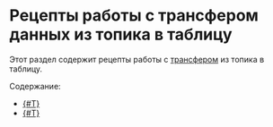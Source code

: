 # Рецепты работы с трансфером данных из топика в таблицу

Этот раздел содержит рецепты работы с [трансфером](../../concepts/transfer.md) из топика в таблицу.

Содержание:

* [{#T}](transfer-quickstart.md)
* [{#T}](transfer-nginx.md)
